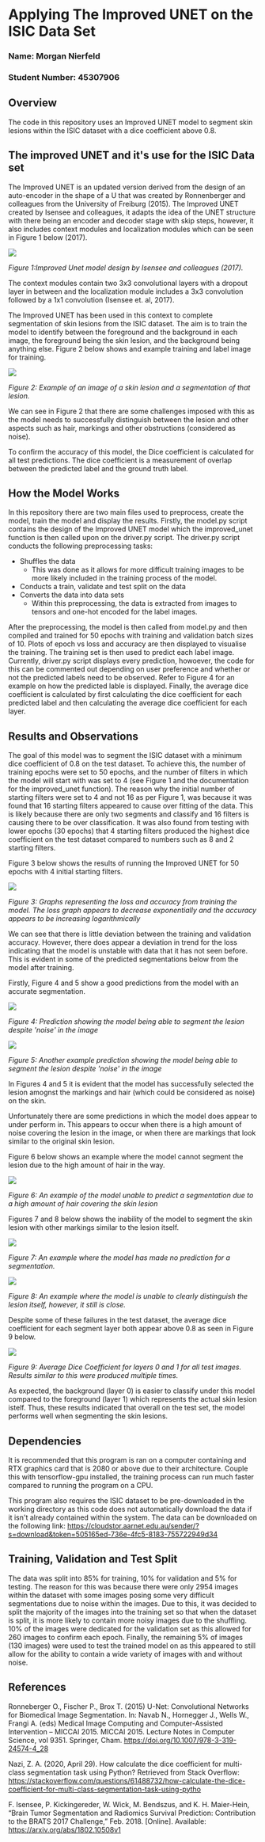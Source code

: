 # Applying The Improved UNET on the ISIC Data Set
### Name: Morgan Nierfeld
### Student Number: 45307906

## Overview

The code in this repository uses an Improved UNET model to segment skin lesions within the ISIC dataset with a dice coefficient above 0.8.

## The improved UNET and it's use for the ISIC Data set

The Improved UNET is an updated version derived from the design of an auto-encoder in the shape of a U that was created by Ronnenberger and colleagues from the University of Freiburg (2015). The Improved UNET created by Isensee and colleagues, it adapts the idea of the UNET structure with there being an encoder and decoder stage with skip steps, however, it also includes context modules and localization modules which can be seen in Figure 1 below (2017).

![](READMEImages/ImprovedUnet.PNG)

*Figure 1:Improved Unet model design by Isensee and colleagues (2017).*

The context modules contain two 3x3 convolutional layers with a dropout layer in between and the localization module includes a 3x3 convolution followed by a 1x1 convolution (Isensee et. al, 2017).

The Improved UNET has been used in this context to complete segmentation of skin lesions from the ISIC dataset. The aim is to train the model to identify between the foreground and the background in each image, the foreground being the skin lesion, and the background being anything else. Figure 2 below shows and example training and label image for training.

![](READMEImages/ExampleImageAndLabel.PNG)

*Figure 2: Example of an image of a skin lesion and a segmentation of that lesion.*

We can see in Figure 2 that there are some challenges imposed with this as the model needs to successfully distinguish between the lesion and other aspects such as hair, markings and other obstructions (considered as noise).

To confirm the accuracy of this model, the Dice coefficient is calculated for all test predictions. The dice coefficient is a measurement of overlap between the predicted label and the ground truth label.

## How the Model Works

In this repository there are two main files used to preprocess, create the model, train the model and display the results. Firstly, the model.py script contains the design of the Improved UNET model which the improved_unet function is then called upon on the driver.py script. The driver.py script conducts the following preprocessing tasks:
* Shuffles the data
    * This was done as it allows for more difficult training images to be more likely included in the training process of the model.
* Conducts a train, validate and test split on the data
* Converts the data into data sets
    * Within this preprocessing, the data is extracted from images to tensors and one-hot encoded for the label images.

After the preprocessing, the model is then called from model.py and then compiled and trained for 50 epochs with training and validation batch sizes of 10. Plots of epoch vs loss and accuracy are then displayed to visualise the training. The training set is then used to predict each label image. Currently, driver.py script displays every prediction, howoever, the code for this can be commented out depending on user preference and whether or not the predicted labels need to be observed. Refer to Figure 4 for an example on how the predicted lable is displayed. Finally, the average dice coefficient is calculated by first calculating the dice coefficient for each predicted label and then calculating the average dice coefficient for each layer.

## Results and Observations

The goal of this model was to segment the ISIC dataset with a minimum dice coefficient of 0.8 on the test dataset. To achieve this, the number of training epochs were set to 50 epochs, and the number of filters in which the model will start with was set to 4 (see Figure 1 and the documentation for the improved_unet function). The reason why the initial number of starting filters were set to 4 and not 16 as per Figure 1, was because it was found that 16 starting filters appeared to cause over fitting of the data. This is likely because there are only two segments and classify and 16 filters is causing there to be over classification. It was also found from testing with lower epochs (30 epochs) that 4 starting filters produced the highest dice coefficient on the test dataset compared to numbers such as 8 and 2 starting filters.

Figure 3 below shows the results of running the Improved UNET for 50 epochs with 4 initial starting filters.

![](READMEImages/LossAndAccuracy50Epochs4Filters.PNG)

*Figure 3: Graphs representing the loss and accuracy from training the model. The loss graph appears to decrease exponentially and the accuracy appears to be increasing logarithmically*

We can see that there is little deviation between the training and validation accuracy. However, there does appear a deviation in trend for the loss indicating that the model is unstable with data that it has not seen before. This is evident in some of the predicted segmentations below from the model after training. 

Firstly, Figure 4 and 5 show a good predictions from the model with an accurate segmentation.

![](READMEImages/50Epochs4FiltersGood2.PNG)

*Figure 4: Prediction showing the model being able to segment the lesion despite 'noise' in the image*

![](READMEImages/50Epochs4FiltersGood3.PNG)

*Figure 5: Another example prediction showing the model being able to segment the lesion despite 'noise' in the image*

In Figures 4 and 5 it is evident that the model has successfully selected the lesion amognst the markings and hair (which could be considered as noise) on the skin.

Unfortunately there are some predictions in which the model does appear to under perform in. This appears to occur when there is a high amount of noise covering the lesion in the image, or when there are markings that look similar to the original skin lesion.

Figure 6 below shows an example where the model cannot segment the lesion due to the high amount of hair in the way.

![](READMEImages/50Epochs4FiltersBad1.PNG)

*Figure 6: An example of the model unable to predict a segmentation due to a high amount of hair covering the skin lesion*

Figures 7 and 8 below shows the inability of the model to segment the skin lesion with other markings similar to the lesion itself.

![](READMEImages/50Epochs4FiltersBad3.PNG)

*Figure 7: An example where the model has made no prediction for a segmentation.*

![](READMEImages/50Epochs4FiltersBad2.PNG)

*Figure 8: An example where the model is unable to clearly distinguish the lesion itself, however, it still is close.*

Despite some of these failures in the test dataset, the average dice coefficient for each segment layer both appear above 0.8 as seen in Figure 9 below.

![](READMEImages/50Epochs4FiltersFinalDSC.PNG)

*Figure 9: Average Dice Coefficient for layers 0 and 1 for all test images. Results similar to this were produced multiple times.*

As expected, the background (layer 0) is easier to classify under this model compared to the foreground (layer 1) which represents the actual skin lesion istelf. Thus, these results indicated that overall on the test set, the model performs well when segmenting the skin lesions.

## Dependencies

It is recommended that this program is ran on a computer containing and RTX graphics card that is 2080 or above due to their architecture. Couple this with tensorflow-gpu installed, the training process can run much faster compared to running the program on a CPU.

This program also requires the ISIC dataset to be pre-downloaded in the working directory as this code does not automatically download the data if it isn't already contained within the system. The data can be downloaded on the following link:
https://cloudstor.aarnet.edu.au/sender/?s=download&token=505165ed-736e-4fc5-8183-755722949d34

## Training, Validation and Test Split

The data was split into 85% for training, 10% for validation and 5% for testing. The reason for this was because there were only 2954 images within the dataset with some images posing some very difficult segmentations due to noise within the images. Due to this, it was decided to split the majority of the images into the training set so that when the dataset is split, it is more likely to contain more noisy images due to the shuffling. 10% of the images were dedicated for the validation set as this allowed for 260 images to confirm each epoch. Finally, the remaining 5% of images (130 images) were used to test the trained model on as this appeared to still allow for the ability to contain a wide variety of images with and without noise.

## References

Ronneberger O., Fischer P., Brox T. (2015) U-Net: Convolutional Networks for Biomedical Image Segmentation. In: Navab N., Hornegger J., Wells W., Frangi A. (eds) Medical Image Computing and Computer-Assisted Intervention – MICCAI 2015. MICCAI 2015. Lecture Notes in Computer Science, vol 9351. Springer, Cham. https://doi.org/10.1007/978-3-319-24574-4_28

Nazi, Z. A. (2020, April 29). How calculate the dice coefficient for multi-class segmentation task using Python? Retrieved from Stack Overflow: https://stackoverflow.com/questions/61488732/how-calculate-the-dice-coefficient-for-multi-class-segmentation-task-using-pytho


F. Isensee, P. Kickingereder, W. Wick, M. Bendszus, and K. H. Maier-Hein, “Brain Tumor Segmentation and
Radiomics Survival Prediction: Contribution to the BRATS 2017 Challenge,” Feb. 2018. [Online]. Available:
https://arxiv.org/abs/1802.10508v1

